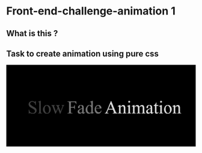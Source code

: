 # Front-end-challenge-animation 1
## What is this ?
Task to create animation using pure css
--
![](https://github.com/anitkumarsingh/Front-end-challenge-animation1/blob/master/animation1.jpg)
